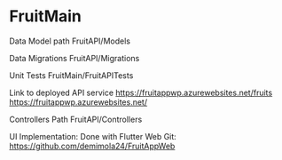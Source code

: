 # FruitMain

Data Model path
FruitAPI/Models

Data Migrations 
FruitAPI/Migrations

Unit Tests
FruitMain/FruitAPITests

Link to deployed API service
https://fruitappwp.azurewebsites.net/fruits
https://fruitappwp.azurewebsites.net/

Controllers Path
FruitAPI/Controllers


UI Implementation: Done with Flutter Web
Git: https://github.com/demimola24/FruitAppWeb